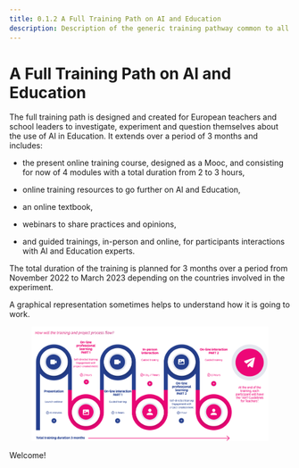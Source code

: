 ```yaml
---
title: 0.1.2 A Full Training Path on AI and Education
description: Description of the generic training pathway common to all partners
---
```

# A Full Training Path on AI and Education

The full training path is designed and created for European teachers and school leaders to investigate, experiment and question themselves about the use of AI in Education. It extends over a period of 3 months and includes:

-   the present online training course, designed as a Mooc, and consisting for now of 4 modules with a total duration from 2 to 3 hours,

-   online training resources to go further on AI and Education,

-   an online textbook,

-   webinars to share practices and opinions,

-   and guided trainings, in-person and online, for participants interactions with AI and Education experts.

The total duration of the training is planned for 3 months over a period from November 2022 to March 2023 depending on the countries involved in the experiment.

A graphical representation sometimes helps to understand how it is going to work.

<figure>
  <img src="Images/AI4T-Training pathway.png" alt="AI4T total project duration"/>
</figure>

Welcome!
